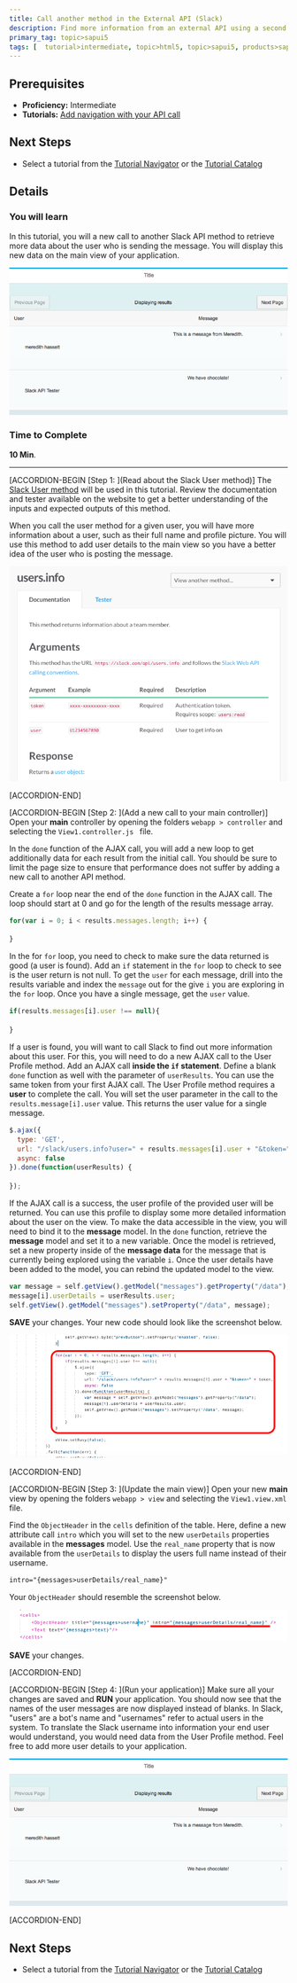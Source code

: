 ```yaml
---
title: Call another method in the External API (Slack)
description: Find more information from an external API using a second method call
primary_tag: topic>sapui5
tags: [  tutorial>intermediate, topic>html5, topic>sapui5, products>sap-web-ide ]
---
```

## Prerequisites  
 - **Proficiency:**  Intermediate
 - **Tutorials:** [Add navigation with your API call](https://www.sap.com/developer/tutorials/sapui5-navigate-api.html)

## Next Steps
 - Select a tutorial from the [Tutorial Navigator](https://www.sap.com/developer/tutorial-navigator.html) or the [Tutorial Catalog](https://www.sap.com/developer/tutorial-navigator.tutorials.html)

## Details
### You will learn  
In this tutorial, you will a new call to another Slack API method to retrieve more data about the user who is sending the message. You will display this new data on the main view of your application.

![application with user details displayed](final.png)


### Time to Complete
**10 Min**.

---

[ACCORDION-BEGIN [Step 1: ](Read about the Slack User method)]
The [Slack User method](https://api.slack.com/methods/users.info) will be used in this tutorial. Review the documentation and tester available on the website to get a better understanding of the inputs and expected outputs of this method.

When you call the user method for a given user, you will have more information about a user, such as their full name and profile picture. You will use this method to add user details to the main view so you have a better idea of the user who is posting the message.

![Slack user profile method documentation page](slack-1.png)



[ACCORDION-END]

[ACCORDION-BEGIN [Step 2: ](Add a new call to your main controller)]
Open your **main** controller by opening the folders `webapp > controller` and selecting the `View1.controller.js ` file.

In the `done` function of the AJAX call, you will add a new loop to get additionally data for each result from the initial call. You should be sure to limit the page size to ensure that performance does not suffer by adding a new call to another API method.

Create a `for` loop near the end of the `done` function in the AJAX call. The loop should start at 0 and go for the length of the results message array.

```javascript
for(var i = 0; i < results.messages.length; i++) {

}
```

In the for `for` loop, you need to check to make sure the data returned is good (a user is found). Add an `if` statement in the `for` loop to check to see is the user return is not null. To get the `user` for each message, drill into the results variable and index the `message` out for the give `i` you are exploring in the `for` loop. Once you have a single message, get the `user` value.

```javascript
if(results.messages[i].user !== null){

}
```

If a user is found, you will want to call Slack to find out more information about this user. For this, you will need to do a new AJAX call to the User Profile method. Add an AJAX call **inside the `if` statement**. Define a blank `done` function as well with the parameter of `userResults`. You can use the same token from your first AJAX call. The User Profile method requires a **user** to complete the call. You will set the user parameter in the call to the `results.message[i].user` value. This returns the user value for a single message.

```javascript
$.ajax({
  type: 'GET',
  url: "/slack/users.info?user=" + results.messages[i].user + "&token=" + token,
  async: false
}).done(function(userResults) {

});
```

If the AJAX call is a success, the user profile of the provided user will be returned. You can use this profile to display some more detailed information about the user on the view. To make the data accessible in the view, you will need to bind it to the **message** model. In the `done` function, retrieve the **message** model and set it to a new variable. Once the model is retrieved, set a new property inside of the **message data** for the message that is currently being explored using the variable `i`. Once the user details have been added to the model, you can rebind the updated model to the view.

```javascript
var message = self.getView().getModel("messages").getProperty("/data");
message[i].userDetails = userResults.user;
self.getView().getModel("messages").setProperty("/data", message);
```

**SAVE** your changes. Your new code should look like the screenshot below.

![updated code in the main controller](controller-1.png)


[ACCORDION-END]

[ACCORDION-BEGIN [Step 3: ](Update the main view)]
Open your new **main** view by opening the folders `webapp > view` and selecting the `View1.view.xml` file.

Find the `ObjectHeader` in the `cells` definition of the table. Here, define a new attribute call `intro` which you will set to the new `userDetails` properties available in the **messages** model. Use the `real_name` property that is now available from the `userDetails` to display the users full name instead of their username.

```xml
intro="{messages>userDetails/real_name}"
```
Your `ObjectHeader` should resemble the screenshot below.

![XML for the main view object header](view-1.png)

**SAVE** your changes.


[ACCORDION-END]

[ACCORDION-BEGIN [Step 4: ](Run your application)]
Make sure all your changes are saved and **RUN** your application. You should now see that the names of the user messages are now displayed instead of blanks. In Slack, "users" are a bot's name and "usernames" refer to actual users in the system. To translate the Slack username into information your end user would understand, you would need data from the User Profile method. Feel free to add more user details to your application.

![application with user details displayed](final.png)


[ACCORDION-END]


## Next Steps
 - Select a tutorial from the [Tutorial Navigator](https://www.sap.com/developer/tutorial-navigator.html) or the [Tutorial Catalog](https://www.sap.com/developer/tutorial-navigator.tutorials.html)

